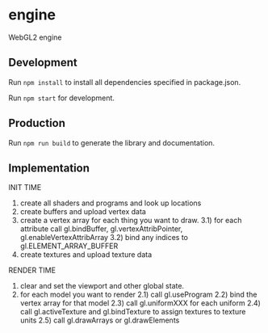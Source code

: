 # engine
WebGL2 engine

## Development
Run `npm install` to install all dependencies specified in package.json.

Run `npm start` for development.

## Production
Run `npm run build` to generate the library and documentation.

## Implementation
INIT TIME
1) create all shaders and programs and look up locations
2) create buffers and upload vertex data
3) create a vertex array for each thing you want to draw.
    3.1) for each attribute call gl.bindBuffer, gl.vertexAttribPointer, gl.enableVertexAttribArray
    3.2) bind any indices to gl.ELEMENT_ARRAY_BUFFER
4) create textures and upload texture data

RENDER TIME
1) clear and set the viewport and other global state.
2) for each model you want to render
    2.1) call gl.useProgram
    2.2) bind the vertex array for that model
    2.3) call gl.uniformXXX for each uniform
    2.4) call gl.activeTexture and gl.bindTexture to assign textures to texture units
    2.5) call gl.drawArrays or gl.drawElements
